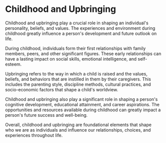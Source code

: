 <h1>Childhood and Upbringing</h1>
<p>Childhood and upbringing play a crucial role in shaping an individual's personality, beliefs, and values. The experiences and environment during childhood greatly influence a person's development and future outlook on life. </p>
<p>During childhood, individuals form their first relationships with family members, peers, and other significant figures. These early relationships can have a lasting impact on social skills, emotional intelligence, and self-esteem. </p>
<p>Upbringing refers to the way in which a child is raised and the values, beliefs, and behaviors that are instilled in them by their caregivers. This includes the parenting style, discipline methods, cultural practices, and socio-economic factors that shape a child's worldview.</p>
<p>Childhood and upbringing also play a significant role in shaping a person's cognitive development, educational attainment, and career aspirations. The opportunities and resources available during childhood can greatly impact a person's future success and well-being.</p>
<p>Overall, childhood and upbringing are foundational elements that shape who we are as individuals and influence our relationships, choices, and experiences throughout life.</p>
